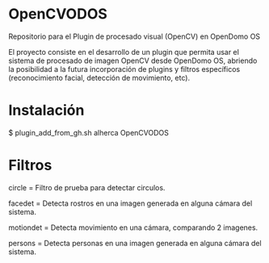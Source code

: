 OpenCVODOS
==========

Repositorio para el Plugin de procesado visual (OpenCV) en OpenDomo OS

El proyecto consiste en el desarrollo de un plugin que permita usar el sistema de procesado de imagen OpenCV desde OpenDomo OS, abriendo la posibilidad a la futura incorporación de plugins y filtros específicos (reconocimiento facial, detección de movimiento, etc).

Instalación
===========

$ plugin_add_from_gh.sh alherca OpenCVODOS

Filtros
=======
circle = Filtro de prueba para detectar circulos.

facedet = Detecta rostros en una imagen generada en alguna cámara del sistema.

motiondet = Detecta movimiento en una cámara, comparando 2 imagenes.

persons = Detecta personas en una imagen generada en alguna cámara del sistema.

